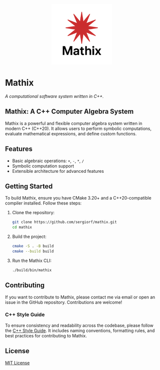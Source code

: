 <p align="center">
  <img src="assets/logo.png" alt="Mathix Logo" width="200"/>
</p>

# Mathix
_A computational software system written in C++._

## Mathix: A C++ Computer Algebra System

Mathix is a powerful and flexible computer algebra system written in modern C++ (C++20). It allows users to perform symbolic computations, evaluate mathematical expressions, and define custom functions.

## Features
- Basic algebraic operations: `+`, `-`, `*`, `/`
- Symbolic computation support
- Extensible architecture for advanced features

## Getting Started
To build Mathix, ensure you have CMake 3.20+ and a C++20-compatible compiler installed. Follow these steps:
1. Clone the repository:
   ```bash
   git clone https://github.com/sergiorf/mathix.git
   cd mathix
   ```

2. Build the project:
   ```bash
   cmake -S . -B build
   cmake --build build
   ```

3. Run the Mathix CLI:
   ```bash
   ./build/bin/mathix
   ```

## Contributing
If you want to contribute to Mathix, please contact me via email or open an issue in the GitHub repository. Contributions are welcome!

### C++ Style Guide
To ensure consistency and readability across the codebase, please follow the [C++ Style Guide](docs/style_guide.md). It includes naming conventions, formatting rules, and best practices for contributing to Mathix.

## License
[MIT License](LICENSE)